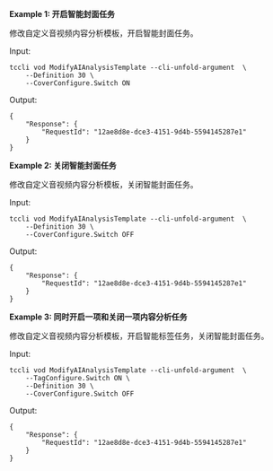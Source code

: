 **Example 1: 开启智能封面任务**

修改自定义音视频内容分析模板，开启智能封面任务。

Input: 

```
tccli vod ModifyAIAnalysisTemplate --cli-unfold-argument  \
    --Definition 30 \
    --CoverConfigure.Switch ON
```

Output: 
```
{
    "Response": {
        "RequestId": "12ae8d8e-dce3-4151-9d4b-5594145287e1"
    }
}
```

**Example 2: 关闭智能封面任务**

修改自定义音视频内容分析模板，关闭智能封面任务。

Input: 

```
tccli vod ModifyAIAnalysisTemplate --cli-unfold-argument  \
    --Definition 30 \
    --CoverConfigure.Switch OFF
```

Output: 
```
{
    "Response": {
        "RequestId": "12ae8d8e-dce3-4151-9d4b-5594145287e1"
    }
}
```

**Example 3: 同时开启一项和关闭一项内容分析任务**

修改自定义音视频内容分析模板，开启智能标签任务，关闭智能封面任务。

Input: 

```
tccli vod ModifyAIAnalysisTemplate --cli-unfold-argument  \
    --TagConfigure.Switch ON \
    --Definition 30 \
    --CoverConfigure.Switch OFF
```

Output: 
```
{
    "Response": {
        "RequestId": "12ae8d8e-dce3-4151-9d4b-5594145287e1"
    }
}
```

